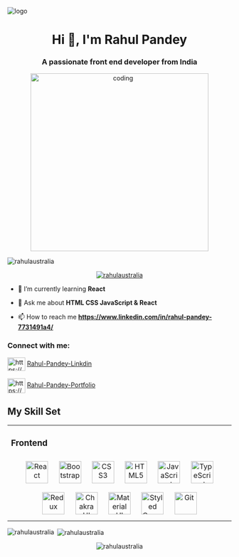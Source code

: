 ![logo](https://camo.githubusercontent.com/ba9f3bd30647e352a3f5e1e45eb45c6ec7bad6155cd16aaedf4a426738da0ca5/68747470733a2f2f696e646f616e616c79746963612e636f6d2f7374617469632f696d616765732f62616e6e6572722e676966)
<h1 align="center">Hi 👋, I'm Rahul Pandey</h1>
<h3 align="center">A passionate front end developer from India</h3>

 <div margin="auto" align="center"> <img alt="coding" width="400" src="https://user-images.githubusercontent.com/55389276/140866485-8fb1c876-9a8f-4d6a-98dc-08c4981eaf70.gif">  </div>

<p align="left"> <img src="https://komarev.com/ghpvc/?username=rahulaustralia&label=Profile%20views&color=0e75b6&style=flat" alt="rahulaustralia" /> </p>

<p align="center"> <a href="https://github.com/ryo-ma/github-profile-trophy"><img src="https://github-profile-trophy.vercel.app/?username=rahulaustralia" alt="rahulaustralia" /></a> </p>

- 🌱 I’m currently learning **React**

- 💬 Ask me about **HTML CSS JavaScript & React**

- 📫 How to reach me **https://www.linkedin.com/in/rahul-pandey-7731491a4/**

<h3 align="left">Connect with me:</h3>
<p align="left">
<a href="https://www.linkedin.com/in/rahul-pandey-7731491a4/" target="blank"><img align="center" src="https://user-images.githubusercontent.com/106013673/215558466-1544d590-12aa-4618-8df2-df4af0d5da65.png" alt="https://www.linkedin.com/in/rahul-pandey-7731491a4/" height="30" width="40" /></a>
  <a href="https://www.linkedin.com/in/rahul-pandey-7731491a4/"> Rahul-Pandey-Linkdin </a>
  <br/>
  <br/>
  <a href="https://rahulaustralia.github.io" target="blank"><img align="center" src="https://encrypted-tbn0.gstatic.com/images?q=tbn:ANd9GcTpMv3MtbEfzGyDzWjYqFoKVcveG6AovL6gpg&usqp=CAU" alt="https://www.linkedin.com/in/rahul-pandey-7731491a4/" height="33" width="40" /></a>
  <a href="https://rahulaustralia.github.io"> Rahul-Pandey-Portfolio </a>
  
</p>

## My Skill Set  
<table><tr><td valign="top" width="100%">



### Frontend  
<div align="center">  
<a href="https://reactjs.org/" target="_blank"><img style="margin: 10px" src="https://profilinator.rishav.dev/skills-assets/react-original-wordmark.svg" alt="React" height="50" /></a>  
<a href="https://getbootstrap.com/docs/3.4/javascript/" target="_blank"><img style="margin: 10px" src="https://profilinator.rishav.dev/skills-assets/bootstrap-plain.svg" alt="Bootstrap" height="50" /></a>  
<a href="https://www.w3schools.com/css/" target="_blank"><img style="margin: 10px" src="https://profilinator.rishav.dev/skills-assets/css3-original-wordmark.svg" alt="CSS3" height="50" /></a>  
<a href="https://en.wikipedia.org/wiki/HTML5" target="_blank"><img style="margin: 10px" src="https://profilinator.rishav.dev/skills-assets/html5-original-wordmark.svg" alt="HTML5" height="50" /></a>  
<a href="https://www.javascript.com/" target="_blank"><img style="margin: 10px" src="https://profilinator.rishav.dev/skills-assets/javascript-original.svg" alt="JavaScript" height="50" /></a>  
<a href="https://www.typescriptlang.org/" target="_blank"><img style="margin: 10px" src="https://profilinator.rishav.dev/skills-assets/typescript-original.svg" alt="TypeScript" height="50" /></a>  
<a href="https://redux.js.org/" target="_blank"><img style="margin: 10px" src="https://profilinator.rishav.dev/skills-assets/redux-original.svg" alt="Redux" height="50" /></a>  
<a href="https://chakra-ui.com/" target="_blank"><img style="margin: 10px" src="https://profilinator.rishav.dev/skills-assets/chakraui.png" alt="Chakra UI" height="50" /></a>  
<a href="https://mui.com/" target="_blank"><img style="margin: 10px" src="https://profilinator.rishav.dev/skills-assets/mui.png" alt="Material UI" height="50" /></a>  
<a href="https://styled-components.com/" target="_blank"><img style="margin: 10px" src="https://profilinator.rishav.dev/skills-assets/styled-components.png" alt="Styled Components" height="50" /></a>  
  <a href="https://github.com/" target="_blank"><img style="margin: 10px" src="https://profilinator.rishav.dev/skills-assets/git-scm-icon.svg" alt="Git" height="50" /></a> 
</div>

<!-- </td><td valign="top" width="100%"> -->

  

<!-- ### Backend  
<div align="center">  
<a href="https://www.javascript.com/" target="_blank"><img style="margin: 10px" src="https://profilinator.rishav.dev/skills-assets/javascript-original.svg" alt="JavaScript" height="50" /></a>  
<a href="https://www.typescriptlang.org/" target="_blank"><img style="margin: 10px" src="https://profilinator.rishav.dev/skills-assets/typescript-original.svg" alt="TypeScript" height="50" /></a>  
<a href="https://nodejs.org/" target="_blank"><img style="margin: 10px" src="https://profilinator.rishav.dev/skills-assets/nodejs-original-wordmark.svg" alt="Node.js" height="50" /></a>  
 
<a href="https://redux.js.org/" target="_blank"><img style="margin: 10px" src="https://profilinator.rishav.dev/skills-assets/redux-original.svg" alt="Redux" height="50" /></a>  
<a href="https://www.gnu.org/software/bash/" target="_blank"><img style="margin: 10px" src="https://profilinator.rishav.dev/skills-assets/gnu_bash-icon.svg" alt="Bash" height="50" /></a>  
</div> -->

<!-- </td><td valign="top" width="33%"> -->



</td></tr></table>

<p><img align="left" src="https://github-readme-stats.vercel.app/api/top-langs?username=rahulaustralia&show_icons=true&locale=en&layout=compact" alt="rahulaustralia" /></p>

<p>&nbsp;<img align="center" src="https://github-readme-stats.vercel.app/api?username=rahulaustralia&show_icons=true&locale=en" alt="rahulaustralia" /></p>

<p align="center"><img align="center" src="https://github-readme-streak-stats.herokuapp.com/?user=rahulaustralia&" alt="rahulaustralia" /></p>
